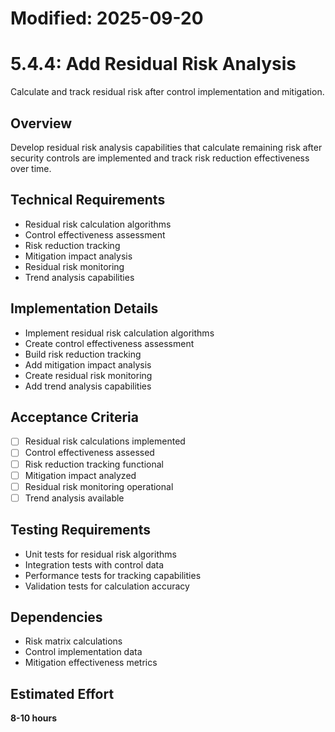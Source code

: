 # Modified: 2025-09-20

# 5.4.4: Add Residual Risk Analysis

Calculate and track residual risk after control implementation and mitigation.

## Overview
Develop residual risk analysis capabilities that calculate remaining risk after security controls are implemented and track risk reduction effectiveness over time.

## Technical Requirements
- Residual risk calculation algorithms
- Control effectiveness assessment
- Risk reduction tracking
- Mitigation impact analysis
- Residual risk monitoring
- Trend analysis capabilities

## Implementation Details
- Implement residual risk calculation algorithms
- Create control effectiveness assessment
- Build risk reduction tracking
- Add mitigation impact analysis
- Create residual risk monitoring
- Add trend analysis capabilities

## Acceptance Criteria
- [ ] Residual risk calculations implemented
- [ ] Control effectiveness assessed
- [ ] Risk reduction tracking functional
- [ ] Mitigation impact analyzed
- [ ] Residual risk monitoring operational
- [ ] Trend analysis available

## Testing Requirements
- Unit tests for residual risk algorithms
- Integration tests with control data
- Performance tests for tracking capabilities
- Validation tests for calculation accuracy

## Dependencies
- Risk matrix calculations
- Control implementation data
- Mitigation effectiveness metrics

## Estimated Effort
**8-10 hours**
